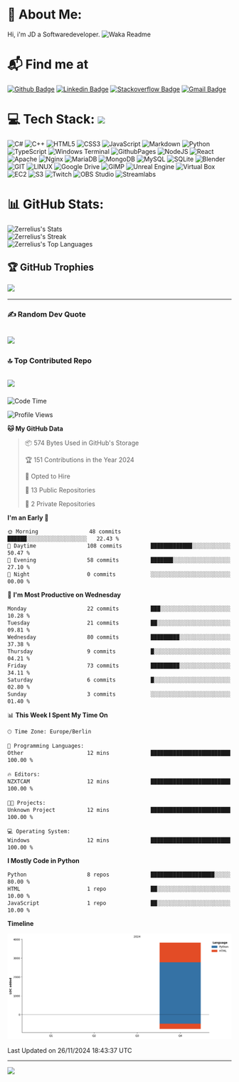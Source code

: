 # 💫 About Me:
Hi, i'm JD a Softwaredeveloper.
![Waka Readme](https://github.com/zerrelius/zerrelius/workflows/Waka%20Readme/badge.svg)

# 📬 Find me at
[![Github Badge](http://img.shields.io/badge/-Github-black?style=flat-square&logo=github&link=https://github.com/Zerrelius/)](https://github.com/Zerrelius/) 
[![Linkedin Badge](https://img.shields.io/badge/-LinkedIn-blue?style=flat-square&logo=Linkedin&logoColor=white&link=https://www.linkedin.com/in/jeremy-held-b85156336/)](https://www.linkedin.com/in/jeremy-held-b85156336/)
[![Stackoverflow Badge](https://img.shields.io/badge/-Stack%20overflow-FE7A16?style=flat-square&logo=stack-overflow&logoColor=white&link=https://stackoverflow.com/users/28058364/zerrelius)](https://stackoverflow.com/users/28058364/zerrelius)
[![Gmail Badge](https://img.shields.io/badge/-Gmail-d14836?style=flat-square&logo=Gmail&logoColor=white&link=mailto:zerrelius@gmail.com)](mailto:zerrelius@gmail.com)

# 💻 Tech Stack: <img src="https://media.giphy.com/media/WUlplcMpOCEmTGBtBW/giphy.gif" width="30"> 
![C#](https://img.shields.io/badge/c%23-%23239120.svg?style=for-the-badge&logo=c-sharp&logoColor=white) ![C++](https://img.shields.io/badge/-C++-blue?style=for-the-badge&logo=cplusplus) ![HTML5](https://img.shields.io/badge/html5-%23E34F26.svg?style=for-the-badge&logo=html5&logoColor=white) ![CSS3](https://img.shields.io/badge/CSS3-%231572B6?style=for-the-badge&logo=css3)
 ![JavaScript](https://img.shields.io/badge/javascript-%23323330.svg?style=for-the-badge&logo=javascript&logoColor=%23F7DF1E) ![Markdown](https://img.shields.io/badge/markdown-%23000000.svg?style=for-the-badge&logo=markdown&logoColor=white) ![Python](https://img.shields.io/badge/Python-%23E34F26?style=for-the-badge&logo=python&logoColor=%233776AB) ![TypeScript](https://img.shields.io/badge/typescript-%23007ACC.svg?style=for-the-badge&logo=typescript&logoColor=white) ![Windows Terminal](https://img.shields.io/badge/Windows%20Terminal-%234D4D4D.svg?style=for-the-badge&logo=windows-terminal&logoColor=white) ![GithubPages](https://img.shields.io/badge/github%20pages-121013?style=for-the-badge&logo=github&logoColor=white) ![NodeJS](https://img.shields.io/badge/node.js-6DA55F?style=for-the-badge&logo=node.js&logoColor=white) ![React](https://img.shields.io/badge/react-%2320232a.svg?style=for-the-badge&logo=react&logoColor=%2361DAFB) ![Apache](https://img.shields.io/badge/apache-%23D42029.svg?style=for-the-badge&logo=apache&logoColor=white) ![Nginx](https://img.shields.io/badge/nginx-%23009639.svg?style=for-the-badge&logo=nginx&logoColor=white) ![MariaDB](https://img.shields.io/badge/MariaDB-003545?style=for-the-badge&logo=mariadb&logoColor=white) ![MongoDB](https://img.shields.io/badge/MongoDB-%234ea94b.svg?style=for-the-badge&logo=mongodb&logoColor=white) ![MySQL](https://img.shields.io/badge/mysql-%2300000f.svg?style=for-the-badge&logo=mysql&logoColor=white) ![SQLite](https://img.shields.io/badge/sqlite-%2307405e.svg?style=for-the-badge&logo=sqlite&logoColor=white) ![Blender](https://img.shields.io/badge/blender-%23F5792A.svg?style=for-the-badge&logo=blender&logoColor=white) ![GIT](https://img.shields.io/badge/Git-fc6d26?style=for-the-badge&logo=git&logoColor=white) ![LINUX](https://img.shields.io/badge/Linux-FCC624?style=for-the-badge&logo=linux&logoColor=black) ![Google Drive](https://img.shields.io/badge/GoogleDrive-%2320232a?style=for-the-badge&logo=googledrive) ![GIMP](https://img.shields.io/badge/Gimp-%235C5543?style=for-the-badge&logo=gimp) ![Unreal Engine](https://img.shields.io/badge/Unreal_Engine-%230E1128?style=for-the-badge&logo=unrealengine) ![Virtual Box](https://img.shields.io/badge/Virtualbox-%23183A61?style=for-the-badge&logo=virtualbox) ![EC2](https://img.shields.io/badge/Amazon_EC2-blue?style=for-the-badge&logo=amazonec2&logoColor=%23FF9900) ![S3](https://img.shields.io/badge/Amazon_S3-orange?style=for-the-badge&logo=amazons3&logoColor=%23569A31) ![Twitch](https://img.shields.io/badge/Twitch-%23491473?style=for-the-badge&logo=twitch) ![OBS Studio](https://img.shields.io/badge/OBS_Studio-%23302E31?style=for-the-badge&logo=obsstudio) ![Streamlabs](https://img.shields.io/badge/Streamlabs-%23269986?style=for-the-badge&logo=streamlabs&logoColor=%2380F5D2)

# 📊 GitHub Stats:
![Zerrelius's Stats](https://github-readme-stats.vercel.app/api?username=Zerrelius&theme=chartreuse-dark&show_icons=true&hide_border=false&count_private=true) </br>
![Zerrelius's Streak](https://github-readme-streak-stats.herokuapp.com/?user=Zerrelius&theme=chartreuse-dark&hide_border=false) </br>
![Zerrelius's Top Languages](https://github-readme-stats.vercel.app/api/top-langs/?username=Zerrelius&theme=chartreuse-dark&show_icons=true&hide_border=false&layout=compact)

## 🏆 GitHub Trophies
![](https://github-profile-trophy.vercel.app/?username=Zerrelius&theme=onedark&no-frame=false&no-bg=true&margin-w=4)

---
### ✍️ Random Dev Quote
![](https://quotes-github-readme.vercel.app/api?type=horizontal&theme=dark)
---
### 🔝 Top Contributed Repo
![](https://github-contributor-stats.vercel.app/api?username=Zerrelius&limit=5&theme=dark&combine_all_yearly_contributions=true)
---
<!--START_SECTION:waka-->
![Code Time](http://img.shields.io/badge/Code%20Time-24%20hrs%202%20mins-blue)

![Profile Views](http://img.shields.io/badge/Profile%20Views-0-blue)

**🐱 My GitHub Data** 

> 📦 574 Bytes Used in GitHub's Storage 
 > 
> 🏆 151 Contributions in the Year 2024
 > 
> 💼 Opted to Hire
 > 
> 📜 13 Public Repositories 
 > 
> 🔑 2 Private Repositories 
 > 
**I'm an Early 🐤** 

```text
🌞 Morning                48 commits          ██████░░░░░░░░░░░░░░░░░░░   22.43 % 
🌆 Daytime                108 commits         █████████████░░░░░░░░░░░░   50.47 % 
🌃 Evening                58 commits          ███████░░░░░░░░░░░░░░░░░░   27.10 % 
🌙 Night                  0 commits           ░░░░░░░░░░░░░░░░░░░░░░░░░   00.00 % 
```
📅 **I'm Most Productive on Wednesday** 

```text
Monday                   22 commits          ███░░░░░░░░░░░░░░░░░░░░░░   10.28 % 
Tuesday                  21 commits          ██░░░░░░░░░░░░░░░░░░░░░░░   09.81 % 
Wednesday                80 commits          █████████░░░░░░░░░░░░░░░░   37.38 % 
Thursday                 9 commits           █░░░░░░░░░░░░░░░░░░░░░░░░   04.21 % 
Friday                   73 commits          █████████░░░░░░░░░░░░░░░░   34.11 % 
Saturday                 6 commits           █░░░░░░░░░░░░░░░░░░░░░░░░   02.80 % 
Sunday                   3 commits           ░░░░░░░░░░░░░░░░░░░░░░░░░   01.40 % 
```


📊 **This Week I Spent My Time On** 

```text
🕑︎ Time Zone: Europe/Berlin

💬 Programming Languages: 
Other                    12 mins             █████████████████████████   100.00 % 

🔥 Editors: 
NZXTCAM                  12 mins             █████████████████████████   100.00 % 

🐱‍💻 Projects: 
Unknown Project          12 mins             █████████████████████████   100.00 % 

💻 Operating System: 
Windows                  12 mins             █████████████████████████   100.00 % 
```

**I Mostly Code in Python** 

```text
Python                   8 repos             ████████████████████░░░░░   80.00 % 
HTML                     1 repo              ██░░░░░░░░░░░░░░░░░░░░░░░   10.00 % 
JavaScript               1 repo              ██░░░░░░░░░░░░░░░░░░░░░░░   10.00 % 
```



**Timeline**

![Lines of Code chart](https://raw.githubusercontent.com/Zerrelius/Zerrelius/main/assets/bar_graph.png)


 Last Updated on 26/11/2024 18:43:37 UTC
<!--END_SECTION:waka-->
---
[![](https://visitcount.itsvg.in/api?id=Zerrelius&icon=0&color=1)](https://visitcount.itsvg.in)